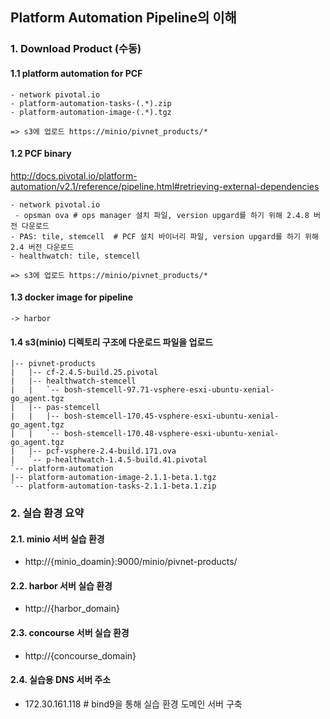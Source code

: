 ## Platform Automation Pipeline의 이해

### 1. Download Product (수동)

#### 1.1  platform automation for PCF 

	- network pivotal.io 
	- platform-automation-tasks-(.*).zip
	- platform-automation-image-(.*).tgz
	
	=> s3에 업로드 https://minio/pivnet_products/*

#### 1.2 PCF binary
http://docs.pivotal.io/platform-automation/v2.1/reference/pipeline.html#retrieving-external-dependencies

	- network pivotal.io 
	 - opsman ova # ops manager 설치 파일, version upgard를 하기 위해 2.4.8 버전 다운로드
	- PAS: tile, stemcell  # PCF 설치 바이너리 파일, version upgard를 하기 위해 2.4 버전 다운로드
	- healthwatch: tile, stemcell
	
	=> s3에 업로드 https://minio/pivnet_products/*

#### 1.3  docker image for pipeline
	-> harbor

#### 1.4 s3(minio) 디렉토리 구조에 다운로드 파일을 업로드
		
	|-- pivnet-products
	|   |-- cf-2.4.5-build.25.pivotal
	|   |-- healthwatch-stemcell
	|   |   `-- bosh-stemcell-97.71-vsphere-esxi-ubuntu-xenial-go_agent.tgz
	|   |-- pas-stemcell
	|   |   |-- bosh-stemcell-170.45-vsphere-esxi-ubuntu-xenial-go_agent.tgz
	|   |   `-- bosh-stemcell-170.48-vsphere-esxi-ubuntu-xenial-go_agent.tgz
	|   |-- pcf-vsphere-2.4-build.171.ova
	|   `-- p-healthwatch-1.4.5-build.41.pivotal
	`-- platform-automation
    |-- platform-automation-image-2.1.1-beta.1.tgz
    `-- platform-automation-tasks-2.1.1-beta.1.zip

### 2. 실습 환경 요약

#### 2.1. minio 서버 실습 환경
- http://{minio_doamin}:9000/minio/pivnet-products/

#### 2.2. harbor 서버 실습 환경
-  http://{harbor_domain}

#### 2.3. concourse 서버 실습 환경
 - http://{concourse_domain}

#### 2.4. 실습용 DNS 서버 주소
-  172.30.161.118 # bind9을 통해 실습 환경 도메인 서버 구축
